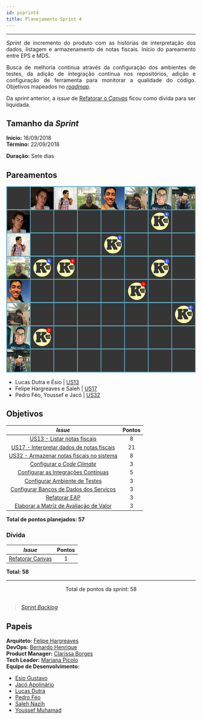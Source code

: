 ```yaml
---
id: psprint4   
title: Planejamento Sprint 4 
---
```


***    

<p align="justify">
<i>Sprint</i> de incremento do produto com as histórias de interpretação dos dados, listagem e armazenamento de notas fiscais. Início do pareamento entre EPS e MDS.
</p>

<p align="justify">
Busca de melhoria contínua através da configuração dos ambientes de testes, da adição de integração contínua nos repositórios, adição e configuração de ferramenta para monitorar a qualidade do código. Objetivos mapeados no <a href="https://fga-eps-mds.github.io/2018.2-Kalkuli/docs/roadmap" title="Roadmap do Produto, Release I."><i>roadmap</i></a>.    
</p>

<p align="justify">
Da <i>sprint</i> anterior, a <i>issue</i> de <a href="https://github.com/fga-eps-mds/2018.2-Kalkuli/issues/60"> Refatorar o <i>Canvas</i></a> ficou como dívida para ser liquidada.
</p>


## Tamanho da _Sprint_      
**Início:** 16/09/2018   
**Término:** 22/09/2018   

**Duração:** Sete dias   

## Pareamentos   
 
![S4](assets/quadro-de-pareamento-s4.png "Pareamentos Sprint 4")

- Lucas Dutra e Ésio | [US13](https://github.com/fga-eps-mds/2018.2-Kalkuli/issues/72)
- Felipe Hargreaves e Saleh | [US17](https://github.com/fga-eps-mds/2018.2-Kalkuli/issues/73)
- Pedro Féo, Youssef e Jacó | [US32](https://github.com/fga-eps-mds/2018.2-Kalkuli/issues/74)

## Objetivos   

|     _Issue_      |    Pontos   |
|:--------------:|:---------:|
|[US13 - Listar notas fiscais ](https://github.com/fga-eps-mds/2018.2-Kalkuli/issues/72) | 8 |
|[US17 - Interpretar dados de notas fiscais ](https://github.com/fga-eps-mds/2018.2-Kalkuli/issues/73) | 21 |
|[US32 - Armazenar notas fiscais no sistema ](https://github.com/fga-eps-mds/2018.2-Kalkuli/issues/74) | 8 |
|[Configurar o _Code Climate_ ](https://github.com/fga-eps-mds/2018.2-Kalkuli/issues/75) | 3 |
|[Configurar as Integrações Contínuas ](https://github.com/fga-eps-mds/2018.2-Kalkuli/issues/76) | 5 |
|[Configurar Ambiente de Testes](https://github.com/fga-eps-mds/2018.2-Kalkuli/issues/81)| 3 |
|[Configurar Bancos de Dados dos Serviços](https://github.com/fga-eps-mds/2018.2-Kalkuli/issues/80)| 3 | 
|[Refatorar EAP ](https://github.com/fga-eps-mds/2018.2-Kalkuli/issues/77) | 3 |
|[Elaborar a Matriz de Avaliação de Valor ](https://github.com/fga-eps-mds/2018.2-Kalkuli/issues/78) | 3 |

<b>Total de pontos planejados: 57</b>  

### Dívida    

|     _Issue_      |    Pontos   |
|:--------------:|:---------:|
|[Refatorar Canvas](https://github.com/fga-eps-mds/2018.2-Kalkuli/issues/60) | 1 |

<b>Total: 58</b> 

***

<div style="text-align: center"> Total de pontos da <i>sprint</i>: 58 </div> <br>


> [_Sprint_ _Backlog_](https://github.com/fga-eps-mds/2018.2-Kalkuli/milestone/5)  

## Papeis

**Arquiteto:** [Felipe Hargreaves](https://github.com/Hargre)   
**DevOps:** [Bernardo Henrique](https://github.com/bernardohrl)  
**Product Manager:** [Clarissa Borges](https://github.com/clarissalimab)    
**Tech Leader:** [Mariana Pícolo](https://github.com/MarianaPicolo)   
**Equipe de Desenvolvimento:** 
- [Esio Gustavo](https://github.com/EsioFreitas)   
- [Jacó Apolinário](https://github.com/Jacoapolinario)   
- [Lucas Dutra](https://github.com/lucasdutraf)   
- [Pedro Féo](https://github.com/Phe0)   
- [Saleh Nazih](https://github.com/devsalula)
- [Youssef Muhamad](https://github.com/youssef-md)   